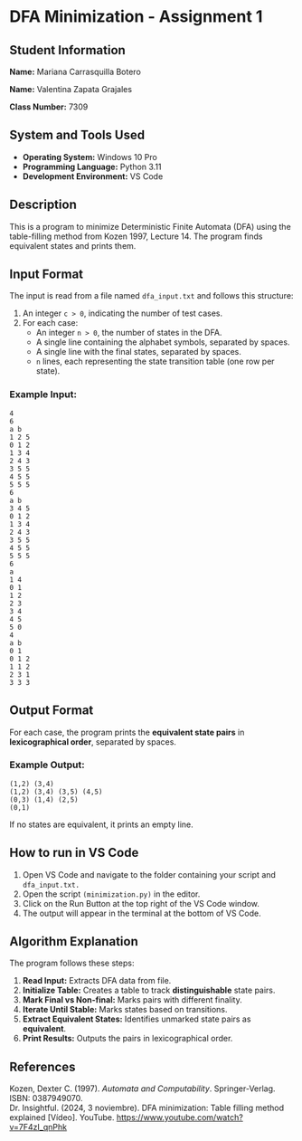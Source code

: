 # DFA Minimization - Assignment 1

## Student Information
**Name:** Mariana Carrasquilla Botero

**Name:** Valentina Zapata Grajales 

**Class Number:** 7309  

## System and Tools Used
- **Operating System:** Windows 10 Pro
- **Programming Language:** Python 3.11
- **Development Environment:** VS Code

## Description
This is a program to minimize Deterministic Finite Automata (DFA) using the table-filling method from Kozen 1997, Lecture 14. The program finds equivalent states and prints them.

## Input Format
The input is read from a file named `dfa_input.txt` and follows this structure:
1. An integer `c > 0`, indicating the number of test cases.
2. For each case:
   - An integer `n > 0`, the number of states in the DFA.
   - A single line containing the alphabet symbols, separated by spaces.
   - A single line with the final states, separated by spaces.
   - `n` lines, each representing the state transition table (one row per state).

### Example Input:
```
4  
6  
a b  
1 2 5  
0 1 2  
1 3 4  
2 4 3  
3 5 5  
4 5 5  
5 5 5  
6  
a b  
3 4 5  
0 1 2  
1 3 4  
2 4 3  
3 5 5  
4 5 5  
5 5 5  
6  
a  
1 4  
0 1  
1 2  
2 3  
3 4  
4 5  
5 0  
4  
a b  
0 1  
0 1 2  
1 1 2  
2 3 1  
3 3 3
```

## Output Format
For each case, the program prints the **equivalent state pairs** in **lexicographical order**, separated by spaces.

### Example Output:
```
(1,2) (3,4)
(1,2) (3,4) (3,5) (4,5)
(0,3) (1,4) (2,5)
(0,1)
```
If no states are equivalent, it prints an empty line.

## How to run in VS Code
1. Open VS Code and navigate to the folder containing your script and `dfa_input.txt.`
2. Open the script `(minimization.py)` in the editor.
3. Click on the Run Button at the top right of the VS Code window.
4. The output will appear in the terminal at the bottom of VS Code.

## Algorithm Explanation
The program follows these steps:
1. **Read Input:** Extracts DFA data from file.
2. **Initialize Table:** Creates a table to track **distinguishable** state pairs.
3. **Mark Final vs Non-final:** Marks pairs with different finality.
4. **Iterate Until Stable:** Marks states based on transitions.
5. **Extract Equivalent States:** Identifies unmarked state pairs as **equivalent**.
6. **Print Results:** Outputs the pairs in lexicographical order.

 
## References
Kozen, Dexter C. (1997). *Automata and Computability*. Springer-Verlag. ISBN: 0387949070.  
Dr. Insightful. (2024, 3 noviembre). DFA minimization: Table filling method explained [Vídeo]. YouTube. https://www.youtube.com/watch?v=7F4zI_qnPhk
